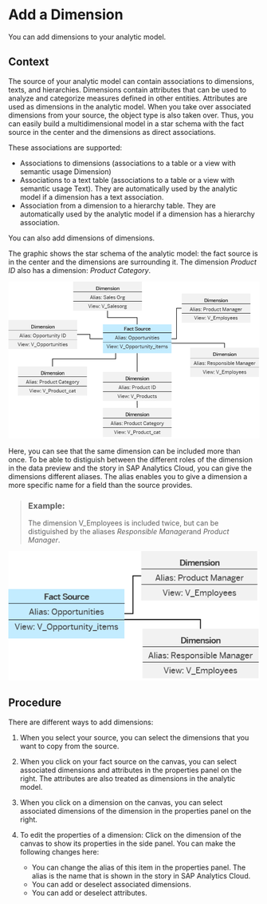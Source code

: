 <!-- loio4caf0987e7c7460e878fb574f04bd6a4 -->

# Add a Dimension

You can add dimensions to your analytic model.



## Context

The source of your analytic model can contain associations to dimensions, texts, and hierarchies. Dimensions contain attributes that can be used to analyze and categorize measures defined in other entities. Attributes are used as dimensions in the analytic model. When you take over associated dimensions from your source, the object type is also taken over. Thus, you can easily build a multidimensional model in a star schema with the fact source in the center and the dimensions as direct associations.

These associations are supported:

-   Associations to dimensions \(associations to a table or a view with semantic usage Dimension\)
-   Associations to a text table \(associations to a table or a view with semantic usage Text\). They are automatically used by the analytic model if a dimension has a text association.
-   Association from a dimension to a hierarchy table. They are automatically used by the analytic model if a dimension has a hierarchy association.

You can also add dimensions of dimensions.

The graphic shows the star schema of the analytic model: the fact source is in the center and the dimensions are surrounding it. The dimension *Product ID* also has a dimension: *Product Category*.

![The analytic model is a multidimensional model in a star schema with the fact source in the center and the dimensions surrounding it.](images/DWC_-_Analytic_model_star_1587456.png)

Here, you can see that the same dimension can be included more than once. To be able to distiguish between the different roles of the dimension in the data preview and the story in SAP Analytics Cloud, you can give the dimensions different aliases. The alias enables you to give a dimension a more specific name for a field than the source provides.

> ### Example:  
> The dimension V\_Employees is included twice, but can be distiguished by the aliases *Responsible Manager*and *Product Manager*.

![The graphic has explanatory text.](images/DWC_-_analytic_model_dimensions_8e178de.png)



## Procedure

There are different ways to add dimensions:

1.  When you select your source, you can select the dimensions that you want to copy from the source.

2.  When you click on your fact source on the canvas, you can select associated dimensions and attributes in the properties panel on the right. The attributes are also treated as dimensions in the analytic model.

3.  When you click on a dimension on the canvas, you can select associated dimensions of the dimension in the properties panel on the right.

4.  To edit the properties of a dimension: Click on the dimension of the canvas to show its properties in the side panel. You can make the following changes here:

    -   You can change the alias of this item in the properties panel. The alias is the name that is shown in the story in SAP Analytics Cloud.
    -   You can add or deselect associated dimensions.
    -   You can add or deselect attributes.


